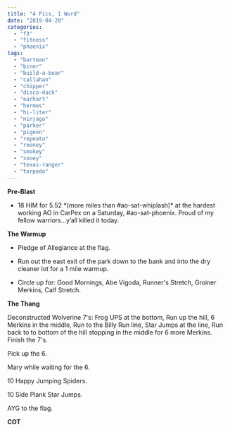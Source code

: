```yaml
---
title: "4 Pics, 1 Word"
date: "2019-04-20"
categories: 
  - "f3"
  - "fitness"
  - "phoenix"
tags: 
  - "bartman"
  - "biner"
  - "build-a-bear"
  - "callahan"
  - "chipper"
  - "disco-duck"
  - "earhart"
  - "hermes"
  - "hi-liter"
  - "ninjago"
  - "parker"
  - "pigeon"
  - "repeato"
  - "rooney"
  - "smokey"
  - "sooey"
  - "texas-ranger"
  - "torpedo"
---
```


**Pre-Blast**

- 18 HIM for 5.52 \*(more miles than #ao-sat-whiplash)\* at the hardest working AO in CarPex on a Saturday, #ao-sat-phoenix. Proud of my fellow warriors...y’all killed it today.

**The Warmup**

- Pledge of Allegiance at the flag.
- Run out the east exit of the park down to the bank and into the dry cleaner lot for a 1 mile warmup.

- Circle up for: Good Mornings, Abe Vigoda, Runner's Stretch, Groiner Merkins, Calf Stretch.

**T****he T****hang**

Deconstructed Wolverine 7's: Frog UPS at the bottom, Run up the hill, 6 Merkins in the middle, Run to the Billy Run line, Star Jumps at the line, Run back to to bottom of the hill stopping in the middle for 6 more Merkins. Finish the 7's.

Pick up the 6.

Mary while waiting for the 6.

10 Happy Jumping Spiders.

10 Side Plank Star Jumps.

AYG to the flag.

**COT**
